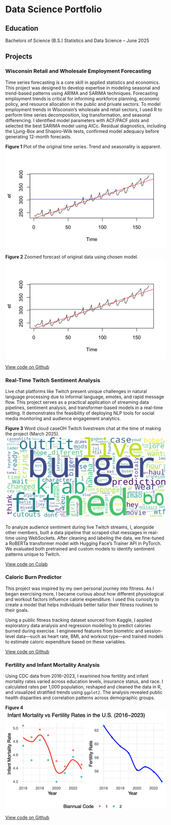 # Data Science Portfolio

## Education

Bachelors of Science (B.S.) Statistics and Data Science – June 2025

## Projects

### Wisconsin Retail and Wholesale Employment Forecasting

Time series forecasting is a core skill in applied statistics and economics. This project was designed to develop expertise in modeling seasonal and trend-based patterns using ARIMA and SARIMA techniques. Forecasting employment trends is critical for informing workforce planning, economic policy, and resource allocation in the public and private sectors. To model employment trends in Wisconsin’s wholesale and retail sectors, I used R to perform time series decomposition, log transformation, and seasonal differencing. I identified model parameters with ACF/PACF plots and selected the best SARIMA model using AICc. Residual diagnostics, including the Ljung-Box and Shapiro-Wilk tests, confirmed model adequacy before generating 12-month forecasts.

**Figure 1** Plot of the original time series. Trend and seasonality is apparent.
![](/assets/img/TSPlot.png)

**Figure 2** Zoomed forecast of original data using chosen model.
![](/assets/img/TSPlot.png)

[View code on Github](https://github.com/uyyrrek/uyyrrek.github.io/blob/main/assets/projects/employee-time-series-forecasting.Rmd)

### Real-Time Twitch Sentiment Analysis

Live chat platforms like Twitch present unique challenges in natural language processing due to informal language, emotes, and rapid message flow. This project serves as a practical application of streaming data pipelines, sentiment analysis, and transformer-based models in a real-time setting. It demonstrates the feasibility of deploying NLP tools for social media monitoring and audience engagement analytics.

**Figure 3** Word cloud caseOH Twitch livestream chat at the time of making the project (March 2025).
![](/assets/img/WordCloud.png)

To analyze audience sentiment during live Twitch streams, I, alongside other members, built a data pipeline that scraped chat messages in real-time using WebSockets. After cleaning and labeling the data, we fine-tuned a RoBERTa transformer model with Hugging Face’s Trainer API in PyTorch. We evaluated both pretrained and custom models to identify sentiment patterns unique to Twitch.

[View code on Colab](https://colab.research.google.com/drive/131jjjYzUcHfstMY-R6EyrSy1ma5Ll0k9?authuser=1)

### Caloric Burn Predictor

This project was inspired by my own personal journey into fitness. As I began exercising more, I became curious about how different physiological and workout factors influence calorie expenditure. I used this curiosity to create a model that helps individuals better tailor their fitness routines to their goals.

Using a public fitness tracking dataset sourced from Kaggle, I applied exploratory data analysis and regression modeling to predict calories burned during exercise. I engineered features from biometric and session-level data—such as heart rate, BMI, and workout type—and trained models to estimate caloric expenditure based on these variables.

[View code on Github](https://github.com/uyyrrek/uyyrrek.github.io/blob/main/assets/projects/calorie-burning-prediction.Rmd)

### Fertility and Infant Mortality Analysis

Using CDC data from 2016–2023, I examined how fertility and infant mortality rates varied across education levels, insurance status, and race. I calculated rates per 1,000 population, reshaped and cleaned the data in R, and visualized stratified trends using `ggplot2`. The analysis revealed public health disparities and correlation patterns across demographic groups.

**Figure 4**
![](\assets\img\FvIMRates.png)

[View code on Github](https://github.com/uyyrrek/uyyrrek.github.io/blob/main/assets/projects/fertility-infant-mortality-analysis.qmd)

